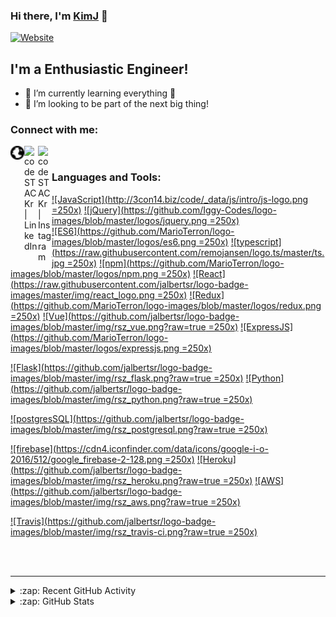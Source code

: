 ### Hi there, I'm [KimJ](https://kimjmanansala.com/) 👋

[![Website](https://img.shields.io/website?label=https://kimjmanansala.com/&style=for-the-badge&url=https%3A%2F%2Fcodestackr.com)](https://kimjmanansala.com/)


## I'm a Enthusiastic Engineer!

- 🌱 I’m currently learning everything 🤣
- 📡 I’m looking to be part of the next big thing!

### Connect with me:

[<img align="left" alt="KimJManansala.com" width="22px" src="https://raw.githubusercontent.com/iconic/open-iconic/master/svg/globe.svg" />][website]
[<img align="left" alt="codeSTACKr | LinkedIn" width="22px" src="https://cdn.jsdelivr.net/npm/simple-icons@v3/icons/linkedin.svg" />][linkedin]
[<img align="left" alt="codeSTACKr | Instagram" width="22px" src="https://cdn.jsdelivr.net/npm/simple-icons@v3/icons/instagram.svg" />][instagram]

<br />

### Languages and Tools:


[![JavaScript](http://3con14.biz/code/_data/js/intro/js-logo.png =250x)](https://developer.mozilla.org/en-US/docs/Web/JavaScript)
[![jQuery](https://github.com/Iggy-Codes/logo-images/blob/master/logos/jquery.png =250x)](http://jquery.com/)  
[![ES6](https://github.com/MarioTerron/logo-images/blob/master/logos/es6.png =250x)](http://www.ecma-international.org/ecma-262/6.0/) 
[![typescript](https://raw.githubusercontent.com/remojansen/logo.ts/master/ts.jpg =250x)](https://www.typescriptlang.org/)
[![npm](https://github.com/MarioTerron/logo-images/blob/master/logos/npm.png =250x)](https://www.npmjs.com/)
[![React](https://raw.githubusercontent.com/jalbertsr/logo-badge-images/master/img/react_logo.png =250x)](https://facebook.github.io/react/)
[![Redux](https://github.com/MarioTerron/logo-images/blob/master/logos/redux.png =250x)](http://redux.js.org)
[![Vue](https://github.com/jalbertsr/logo-badge-images/blob/master/img/rsz_vue.png?raw=true =250x)](https://vuejs.org)
[![ExpressJS](https://github.com/MarioTerron/logo-images/blob/master/logos/expressjs.png =250x)](http://expressjs.com///)

[![Flask](https://github.com/jalbertsr/logo-badge-images/blob/master/img/rsz_flask.png?raw=true =250x)](http://flask.pocoo.org/)
[![Python](https://github.com/jalbertsr/logo-badge-images/blob/master/img/rsz_python.png?raw=true =250x)](https://www.python.org/)

[![postgresSQL](https://github.com/jalbertsr/logo-badge-images/blob/master/img/rsz_postgresql.png?raw=true =250x)](https://www.postgresql.org/)

[![firebase](https://cdn4.iconfinder.com/data/icons/google-i-o-2016/512/google_firebase-2-128.png =250x)](https://firebase.google.com/)
[![Heroku](https://github.com/jalbertsr/logo-badge-images/blob/master/img/rsz_heroku.png?raw=true =250x)](https://www.heroku.com/)
[![AWS](https://github.com/jalbertsr/logo-badge-images/blob/master/img/rsz_aws.png?raw=true =250x)](https://aws.amazon.com/es/)


[![Travis](https://github.com/jalbertsr/logo-badge-images/blob/master/img/rsz_travis-ci.png?raw=true =250x)](https://travis-ci.org/)


<br />
<br />

---


<details>
  <summary>:zap: Recent GitHub Activity</summary>

</details>

<details>
  <summary>:zap: GitHub Stats</summary>

  <img align="left" alt="KimJ's GitHub Stats" src="https://github-readme-stats.vercel.app/api?username=kimjmanansala&show_icons=true&hide_border=true" />

  [![Top Langs](https://github-readme-stats.vercel.app/api/top-langs/?username=kimjmanansala&layout=compact)](https://github.com/anuraghazra/github-readme-stats)


</details>

[website]: https://kimjmanansala.com/
[instagram]: https://www.instagram.com/kimjmanansala/?hl=en
[linkedin]: www.linkedin.com/in/kim-jasper-manansala
[nullLink]: ''